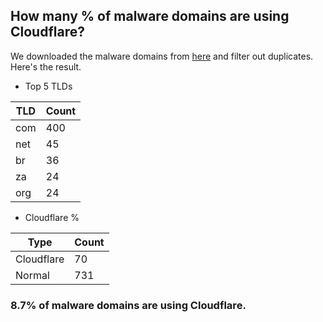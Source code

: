 ## How many % of malware domains are using Cloudflare?


We downloaded the malware domains from [here](https://urlhaus.abuse.ch) and filter out duplicates.
Here's the result.


[//]: # (start replacement)


- Top 5 TLDs

| TLD | Count |
| --- | --- |
| com | 400 |
| net | 45 |
| br | 36 |
| za | 24 |
| org | 24 |


- Cloudflare %

| Type | Count |
| --- | --- |
| Cloudflare | 70 |
| Normal | 731 |


### 8.7% of malware domains are using Cloudflare.